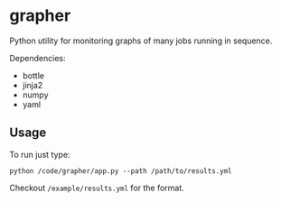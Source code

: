 # grapher
Python utility for monitoring graphs of many jobs running in sequence.

Dependencies:
- bottle
- jinja2
- numpy
- yaml

## Usage
To run just type:
```shell
python /code/grapher/app.py --path /path/to/results.yml
```

Checkout `/example/results.yml` for the format.